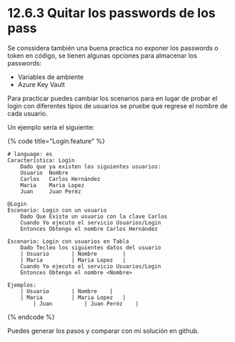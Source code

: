 # 12.6.3 Quitar los passwords de los pass

Se conssidera también una buena practica no exponer los passwords o token en código, se tienen algunas opciones para almacenar los passwords:

* Variables de ambiente
* Azure Key Vault

Para practicar puedes cambiar los scenarios para en lugar de probar el login con diferentes tipos de usuarios se pruebe que regrese el nombre de cada usuario.

Un ejemplo sería el siguiente:

{% code title="Login.feature" %}
```gherkin
# language: es
Característica: Login
	Dado que ya existen los siguientes usuarios:
    Usuario  Nombre
	Carlos   Carlos Hernández 
	Maria    Maria Lopez
	Juan     Juan Peréz

@Login
Escenario: Login con un usuario
	Dado Que Existe un usuario con la clave Carlos
	Cuando Yo ejecuto el servicio Usuarios/Login 
	Entonces Obtengo el nombre Carlos Hernández

Escenario: Login con usuarios en Tabla
	Dado Tecleo los siguientes datos del usuario
	| Usuario		| Nombre		| 
	| Maria			| Maria Lopez	|
	Cuando Yo ejecuto el servicio Usuarios/Login
	Entonces Obtengo el nombre <Nombre>

Ejemplos: 
	| Usuario		| Nombre	|
	| Maria			| Maria Lopez	|
        | Juan			| Juan Peréz	|
```
{% endcode %}

Puedes generar los pasos y comparar con mi solución en github.
